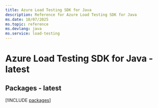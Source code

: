 ```yaml
---
title: Azure Load Testing SDK for Java
description: Reference for Azure Load Testing SDK for Java
ms.date: 10/07/2025
ms.topic: reference
ms.devlang: java
ms.service: load-testing
---
```

# Azure Load Testing SDK for Java - latest
## Packages - latest
[!INCLUDE [packages](load-testing-index.md)]
